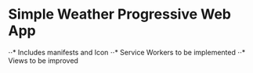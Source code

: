 # Simple Weather Progressive Web App
⋅⋅* Includes manifests and Icon
⋅⋅* Service Workers to be implemented
⋅⋅* Views to be improved